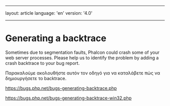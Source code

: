 * * *

layout: article language: 'en' version: '4.0'

* * *

# Generating a backtrace

Sometimes due to segmentation faults, Phalcon could crash some of your web server processes. Please help us to identify the problem by adding a crash backtrace to your bug report.

Παρακαλούμε ακολουθήστε αυτόν τον οδηγό για να καταλάβετε πώς να δημιουργήσετε το backtrace.

<https://bugs.php.net/bugs-generating-backtrace.php>

<https://bugs.php.net/bugs-generating-backtrace-win32.php>